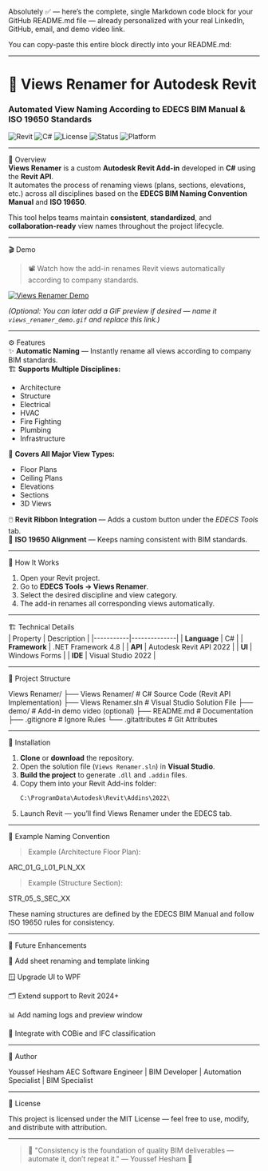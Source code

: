 Absolutely ✅ — here’s the complete, single Markdown code block for your GitHub README.md file — already personalized with your real LinkedIn, GitHub, email, and demo video link.

You can copy-paste this entire block directly into your README.md:


---

# 🧭 Views Renamer for Autodesk Revit  
### Automated View Naming According to EDECS BIM Manual & ISO 19650 Standards  

![Revit](https://img.shields.io/badge/Revit-2022-blue?logo=autodesk&logoColor=white)
![C#](https://img.shields.io/badge/C%23-.NET%204.8-512BD4?logo=csharp)
![License](https://img.shields.io/badge/License-MIT-green)
![Status](https://img.shields.io/badge/Status-Active-success)
![Platform](https://img.shields.io/badge/Platform-Windows-lightgrey?logo=windows)

---

📖 Overview  
**Views Renamer** is a custom **Autodesk Revit Add-in** developed in **C#** using the **Revit API**.  
It automates the process of renaming views (plans, sections, elevations, etc.) across all disciplines based on the **EDECS BIM Naming Convention Manual** and **ISO 19650**.  

This tool helps teams maintain **consistent**, **standardized**, and **collaboration-ready** view names throughout the project lifecycle.  

---

🎬 Demo  

> 📽️ Watch how the add-in renames Revit views automatically according to company standards.

[![Views Renamer Demo](https://img.shields.io/badge/Demo-Click_to_Watch-blue?logo=autodesk)](demo/VID-20251020-WA0003.mp4)

*(Optional: You can later add a GIF preview if desired — name it `views_renamer_demo.gif` and replace this link.)*

---

⚙️ Features  
✨ **Automatic Naming** — Instantly rename all views according to company BIM standards.  
🏗️ **Supports Multiple Disciplines:**
- Architecture  
- Structure  
- Electrical  
- HVAC  
- Fire Fighting  
- Plumbing  
- Infrastructure  

🧩 **Covers All Major View Types:**
- Floor Plans  
- Ceiling Plans  
- Elevations  
- Sections  
- 3D Views  

🖱️ **Revit Ribbon Integration** — Adds a custom button under the *EDECS Tools* tab.  
📐 **ISO 19650 Alignment** — Keeps naming consistent with BIM standards.  

---

🧠 How It Works  
1. Open your Revit project.  
2. Go to **EDECS Tools → Views Renamer**.  
3. Select the desired discipline and view category.  
4. The add-in renames all corresponding views automatically.  

---

🏗️ Technical Details  
| Property | Description |
|-----------|--------------|
| **Language** | C# |
| **Framework** | .NET Framework 4.8 |
| **API** | Autodesk Revit API 2022 |
| **UI** | Windows Forms |
| **IDE** | Visual Studio 2022 |

---

📁 Project Structure

Views Renamer/ ├── Views Renamer/         # C# Source Code (Revit API Implementation) ├── Views Renamer.sln      # Visual Studio Solution File ├── demo/                  # Add-in demo video (optional) ├── README.md              # Documentation ├── .gitignore             # Ignore Rules └── .gitattributes         # Git Attributes

---

🚀 Installation  
1. **Clone** or **download** the repository.  
2. Open the solution file (`Views Renamer.sln`) in **Visual Studio**.  
3. **Build the project** to generate `.dll` and `.addin` files.  
4. Copy them into your Revit Add-ins folder:  
   ```bash
   C:\ProgramData\Autodesk\Revit\Addins\2022\

5. Launch Revit — you’ll find Views Renamer under the EDECS tab.

---

🧩 Example Naming Convention

> Example (Architecture Floor Plan):

ARC_01_G_L01_PLN_XX

> Example (Structure Section):

STR_05_S_SEC_XX

These naming structures are defined by the EDECS BIM Manual and follow ISO 19650 rules for consistency.

---

🔮 Future Enhancements

🧱 Add sheet renaming and template linking

🪟 Upgrade UI to WPF

🗂️ Extend support to Revit 2024+

📊 Add naming logs and preview window

💾 Integrate with COBie and IFC classification


---

👤 Author

Youssef Hesham
AEC Software Engineer | BIM Developer | Automation Specialist | BIM Specialist

---

🪪 License

This project is licensed under the MIT License — feel free to use, modify, and distribute with attribution.

---

> 💬 "Consistency is the foundation of quality BIM deliverables — automate it, don’t repeat it."
— Youssef Hesham 🧱